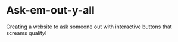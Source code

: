 # Ask-em-out-y-all
Creating a website to ask someone out with interactive buttons that screams quality!
